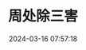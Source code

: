 ---
title: "周处除三害"
date: "2024-03-16 07:57:18"
rating: 4.0
status: "看过"
review: "桂林仔牛逼。"
url: "https://movie.douban.com/subject/36151692/"
type: "movie"
year: 2024
isPublic: true
cover: "https://cdn.sa.net/2025/02/10/2p4ysxEFTngtQOb.webp"
---
